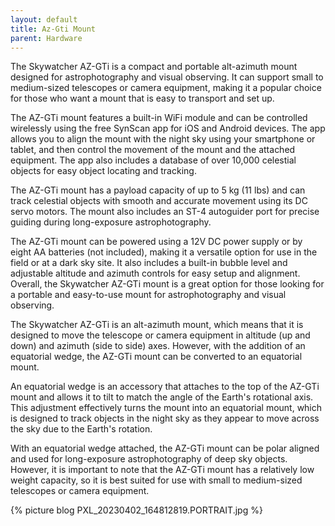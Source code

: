 ```yaml
---
layout: default
title: Az-Gti Mount
parent: Hardware
---
```

The Skywatcher AZ-GTi is a compact and portable alt-azimuth mount designed for astrophotography and visual observing. It can support small to medium-sized telescopes or camera equipment, making it a popular choice for those who want a mount that is easy to transport and set up.

The AZ-GTi mount features a built-in WiFi module and can be controlled wirelessly using the free SynScan app for iOS and Android devices. The app allows you to align the mount with the night sky using your smartphone or tablet, and then control the movement of the mount and the attached equipment. The app also includes a database of over 10,000 celestial objects for easy object locating and tracking.

The AZ-GTi mount has a payload capacity of up to 5 kg (11 lbs) and can track celestial objects with smooth and accurate movement using its DC servo motors. The mount also includes an ST-4 autoguider port for precise guiding during long-exposure astrophotography.

The AZ-GTi mount can be powered using a 12V DC power supply or by eight AA batteries (not included), making it a versatile option for use in the field or at a dark sky site. It also includes a built-in bubble level and adjustable altitude and azimuth controls for easy setup and alignment. Overall, the Skywatcher AZ-GTi mount is a great option for those looking for a portable and easy-to-use mount for astrophotography and visual observing.

The Skywatcher AZ-GTi is an alt-azimuth mount, which means that it is designed to move the telescope or camera equipment in altitude (up and down) and azimuth (side to side) axes. However, with the addition of an equatorial wedge, the AZ-GTi mount can be converted to an equatorial mount.

An equatorial wedge is an accessory that attaches to the top of the AZ-GTi mount and allows it to tilt to match the angle of the Earth's rotational axis. This adjustment effectively turns the mount into an equatorial mount, which is designed to track objects in the night sky as they appear to move across the sky due to the Earth's rotation.

With an equatorial wedge attached, the AZ-GTi mount can be polar aligned and used for long-exposure astrophotography of deep sky objects. However, it is important to note that the AZ-GTi mount has a relatively low weight capacity, so it is best suited for use with small to medium-sized telescopes or camera equipment.

{% picture blog PXL_20230402_164812819.PORTRAIT.jpg %}
